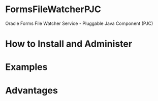 # FormsFileWatcherPJC
Oracle Forms File Watcher Service - Pluggable Java Component (PJC)

# How to Install and Administer

# Examples

# Advantages
